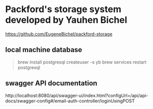 # Packford's storage system developed by Yauhen Bichel

https://github.com/EugeneBichel/packford-storage

## local machine database
>brew install postgresql
>createuser -s yb
>brew services restart postgresql


## swagger API documentation
http://localhost:8080/api/swagger-ui/index.html?configUrl=/api/api-docs/swagger-config#/email-auth-controller/loginUsingPOST
